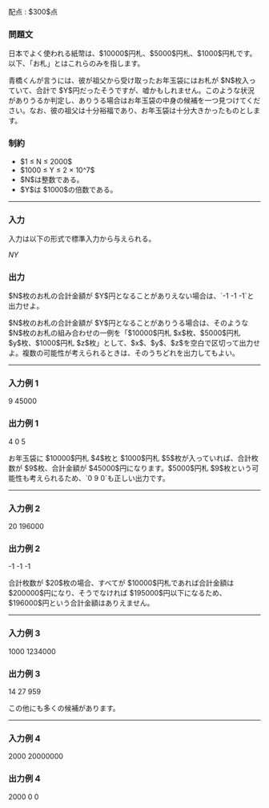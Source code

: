 
<div>

<span>

<span>

<p>
配点 : $300$点
</p>

<div>

<section>

### **問題文**

<p>
日本でよく使われる紙幣は、$10000$円札、$5000$円札、$1000$円札です。以下、「お札」とはこれらのみを指します。
</p>

<p>
青橋くんが言うには、彼が祖父から受け取ったお年玉袋にはお札が $N$枚入っていて、合計で $Y$円だったそうですが、嘘かもしれません。このような状況がありうるか判定し、ありうる場合はお年玉袋の中身の候補を一つ見つけてください。なお、彼の祖父は十分裕福であり、お年玉袋は十分大きかったものとします。
</p>

</section>

</div>

<div>

<section>

### **制約**

<ul>

<li>
$1 ≤ N ≤ 2000$
</li>

<li>
$1000 ≤ Y ≤ 2 × 10^7$
</li>

<li>
$N$は整数である。
</li>

<li>
$Y$は $1000$の倍数である。
</li>

</ul>

</section>

</div>

---

<div>

<div>

<section>

### **入力**

<p>
入力は以下の形式で標準入力から与えられる。
</p>

<div>

$N$$Y$
</div>

</section>

</div>

<div>

<section>

### **出力**

<p>
$N$枚のお札の合計金額が $Y$円となることがありえない場合は、`-1 -1 -1`と出力せよ。
</p>

<p>
$N$枚のお札の合計金額が $Y$円となることがありうる場合は、そのような $N$枚のお札の組み合わせの一例を「$10000$円札 $x$枚、$5000$円札 $y$枚、$1000$円札 $z$枚」として、$x$、$y$、$z$を空白で区切って出力せよ。複数の可能性が考えられるときは、そのうちどれを出力してもよい。
</p>

</section>

</div>

</div>

---

<div>

<section>

### **入力例 1**

<div>

9 45000

</div>

</section>

</div>

<div>

<section>

### **出力例 1**

<div>

4 0 5

</div>

<p>
お年玉袋に $10000$円札 $4$枚と $1000$円札 $5$枚が入っていれば、合計枚数が $9$枚、合計金額が $45000$円になります。$5000$円札 $9$枚という可能性も考えられるため、`0 9 0`も正しい出力です。
</p>

</section>

</div>

---

<div>

<section>

### **入力例 2**

<div>

20 196000

</div>

</section>

</div>

<div>

<section>

### **出力例 2**

<div>

-1 -1 -1

</div>

<p>
合計枚数が $20$枚の場合、すべてが $10000$円札であれば合計金額は $200000$円になり、そうでなければ $195000$円以下になるため、$196000$円という合計金額はありえません。
</p>

</section>

</div>

---

<div>

<section>

### **入力例 3**

<div>

1000 1234000

</div>

</section>

</div>

<div>

<section>

### **出力例 3**

<div>

14 27 959

</div>

<p>
この他にも多くの候補があります。
</p>

</section>

</div>

---

<div>

<section>

### **入力例 4**

<div>

2000 20000000

</div>

</section>

</div>

<div>

<section>

### **出力例 4**

<div>

2000 0 0

</div>

</section>

</div>

</span>

</span>

</div>
